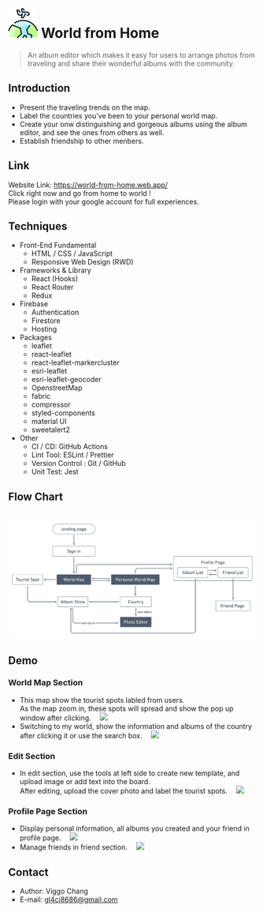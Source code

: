 # <img width="60px" src="src/image/favicon.png"/> World from Home
> An album editor which makes it easy for users to arrange photos from traveling and share their wonderful albums with the community.
## Introduction 
+ Present the traveling trends on the map.
+ Label the countries you've been to your personal world map.
+ Create your onw distinguishing and gorgeous albums using the album editor, and see the ones from others as well. 
+ Establish friendship to other menbers.

## Link
Website Link: <https://world-from-home.web.app/><br/>
Click right now and go from home to world ! </br>
Please login with your google account for full experiences.

## Techniques
+ Front-End Fundamental
  + HTML / CSS / JavaScript
  + Responsive Web Design (RWD)
+ Frameworks & Library
  + React (Hooks)
  + React Router
  + Redux
+ Firebase
  + Authentication
  + Firestore
  + Hosting
+ Packages
  + leaflet
  + react-leaflet
  + react-leaflet-markercluster
  + esri-leaflet
  + esri-leaflet-geocoder
  + OpenstreetMap
  + fabric
  + compressor
  + styled-components
  + material UI
  + sweetalert2
+ Other
  + CI / CD: GitHub Actions
  + Lint Tool: ESLint / Prettier
  + Version Control : Git / GitHub
  + Unit Test: Jest

## Flow Chart
&emsp;<img src="/readme_demo/userFlow.jpeg"/>

## Demo
### World Map Section 
+ This map show the tourist spots labled from users. <br/>As the map zoom in, these spots will spread and show the pop up window after clicking.
&emsp;<img src="/readme_demo/leaflet_map_.gif"/> 
+ Switching to my world, show the information and albums of the country after clicking it or use the search box. 
&emsp;<img src="/readme_demo/amChart_.gif"/>
### Edit Section
+ In edit section, use the tools at left side to create new template, and upload image or add text into the board.<br/> After editing, upload the cover photo and label the tourist spots.
&emsp;<img src="/readme_demo/photo_editor_.gif"/>
### Profile Page Section
+ Display personal information, all albums you created and your friend in profile page.
&emsp;<img src="/readme_demo/my_page_.gif"/>
+ Manage friends in friend section.
&emsp;<img src="/readme_demo/friend_.gif"/>

## Contact
+ Author: Viggo Chang
+ E-mail: <gl4cj8686@gmail.com> 